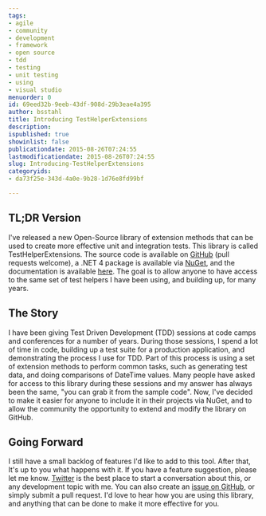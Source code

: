 ```yaml
---
tags:
- agile
- community
- development
- framework
- open source
- tdd
- testing
- unit testing
- using
- visual studio
menuorder: 0
id: 69eed32b-9eeb-43df-908d-29b3eae4a395
author: bsstahl
title: Introducing TestHelperExtensions
description: 
ispublished: true
showinlist: false
publicationdate: 2015-08-26T07:24:55
lastmodificationdate: 2015-08-26T07:24:55
slug: Introducing-TestHelperExtensions
categoryids:
- da73f25e-343d-4a0e-9b28-1d76e8fd99bf

---
```


## TL;DR Version

I've released a new Open-Source library of extension methods that can be used to create more effective unit and integration tests. This library is called TestHelperExtensions. The source code is available on [GitHub](http://github.com/bsstahl/testhelperextensions) (pull requests welcome), a .NET 4 package is available via [NuGet](http://www.nuget.org/packages/TestHelperExtensions/), and the documentation is available [here](http://testhelperextensions.cognitiveinheritance.com). The goal is to allow anyone to have access to the same set of test helpers I have been using, and building up, for many years.

## The Story

I have been giving Test Driven Development (TDD) sessions at code camps and conferences for a number of years. During those sessions, I spend a lot of time in code, building up a test suite for a production application, and demonstrating the process I use for TDD. Part of this process is using a set of extension methods to perform common tasks, such as generating test data, and doing comparisons of DateTime values. Many people have asked for access to this library during these sessions and my answer has always been the same, "you can grab it from the sample code". Now, I've decided to make it easier for anyone to include it in their projects via NuGet, and to allow the community the opportunity to extend and modify the library on GitHub.

## Going Forward

I still have a small backlog of features I'd like to add to this tool. After that, It's up to you what happens with it. If you have a feature suggestion, please let me know. [Twitter](http://twitter.com/bsstahl) is the best place to start a conversation about this, or any development topic with me. You can also create an [issue on GitHub](https://github.com/bsstahl/TestHelperExtensions/issues), or simply submit a pull request. I'd love to hear how you are using this library, and anything that can be done to make it more effective for you.

